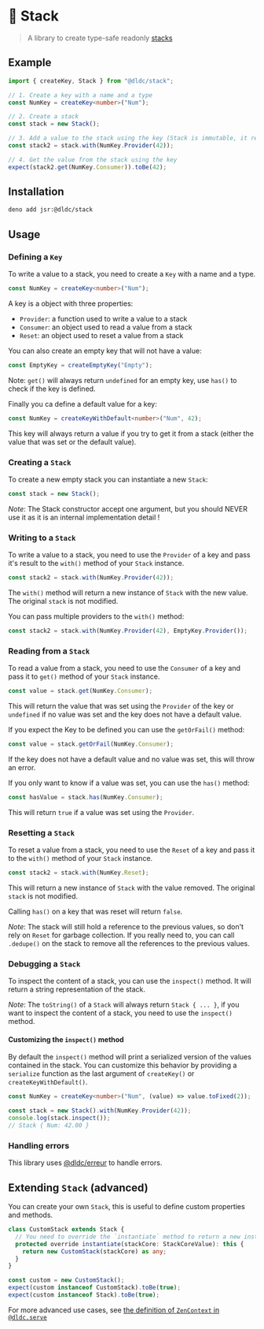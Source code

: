 # 🏯 Stack

> A library to create type-safe readonly
> [stacks](https://www.wikiwand.com/en/Stack_(abstract_data_type))

## Example

```ts
import { createKey, Stack } from "@dldc/stack";

// 1. Create a key with a name and a type
const NumKey = createKey<number>("Num");

// 2. Create a stack
const stack = new Stack();

// 3. Add a value to the stack using the key (Stack is immutable, it returns a new instance)
const stack2 = stack.with(NumKey.Provider(42));

// 4. Get the value from the stack using the key
expect(stack2.get(NumKey.Consumer)).toBe(42);
```

## Installation

```bash
deno add jsr:@dldc/stack
```

## Usage

### Defining a `Key`

To write a value to a stack, you need to create a `Key` with a name and a type.

```ts
const NumKey = createKey<number>("Num");
```

A key is a object with three properties:

- `Provider`: a function used to write a value to a stack
- `Consumer`: an object used to read a value from a stack
- `Reset`: an object used to reset a value from a stack

You can also create an empty key that will not have a value:

```ts
const EmptyKey = createEmptyKey("Empty");
```

Note: `get()` will always return `undefined` for an empty key, use `has()` to
check if the key is defined.

Finally you ca define a default value for a key:

```ts
const NumKey = createKeyWithDefault<number>("Num", 42);
```

This key will always return a value if you try to get it from a stack (either
the value that was set or the default value).

### Creating a `Stack`

To create a new empty stack you can instantiate a new `Stack`:

```ts
const stack = new Stack();
```

_Note_: The Stack constructor accept one argument, but you should NEVER use it
as it is an internal implementation detail !

### Writing to a `Stack`

To write a value to a stack, you need to use the `Provider` of a key and pass
it's result to the `with()` method of your `Stack` instance.

```ts
const stack2 = stack.with(NumKey.Provider(42));
```

The `with()` method will return a new instance of `Stack` with the new value.
The original `stack` is not modified.

You can pass multiple providers to the `with()` method:

```ts
const stack2 = stack.with(NumKey.Provider(42), EmptyKey.Provider());
```

### Reading from a `Stack`

To read a value from a stack, you need to use the `Consumer` of a key and pass
it to `get()` method of your `Stack` instance.

```ts
const value = stack.get(NumKey.Consumer);
```

This will return the value that was set using the `Provider` of the key or
`undefined` if no value was set and the key does not have a default value.

If you expect the Key to be defined you can use the `getOrFail()` method:

```ts
const value = stack.getOrFail(NumKey.Consumer);
```

If the key does not have a default value and no value was set, this will throw
an error.

If you only want to know if a value was set, you can use the `has()` method:

```ts
const hasValue = stack.has(NumKey.Consumer);
```

This will return `true` if a value was set using the `Provider`.

### Resetting a `Stack`

To reset a value from a stack, you need to use the `Reset` of a key and pass it
to the `with()` method of your `Stack` instance.

```ts
const stack2 = stack.with(NumKey.Reset);
```

This will return a new instance of `Stack` with the value removed. The original
`stack` is not modified.

Calling `has()` on a key that was reset will return `false`.

_Note_: The stack will still hold a reference to the previous values, so don't
rely on `Reset` for garbage collection. If you really need to, you can call
`.dedupe()` on the stack to remove all the references to the previous values.

### Debugging a `Stack`

To inspect the content of a stack, you can use the `inspect()` method. It will
return a string representation of the stack.

_Note_: The `toString()` of a `Stack` will always return `Stack { ... }`, if you
want to inspect the content of a stack, you need to use the `inspect()` method.

#### Customizing the `inspect()` method

By default the `inspect()` method will print a serialized version of the values
contained in the stack. You can customize this behavior by providing a
`serialize` function as the last argument of `createKey()` or
`createKeyWithDefault()`.

```ts
const NumKey = createKey<number>("Num", (value) => value.toFixed(2));

const stack = new Stack().with(NumKey.Provider(42));
console.log(stack.inspect());
// Stack { Num: 42.00 }
```

### Handling errors

This library uses [@dldc/erreur](https://jsr.io/@dldc/erreur) to handle errors.

## Extending `Stack` (advanced)

You can create your own `Stack`, this is useful to define custom properties and
methods.

```ts
class CustomStack extends Stack {
  // You need to override the `instantiate` method to return a new instance of your CustomStack
  protected override instantiate(stackCore: StackCoreValue): this {
    return new CustomStack(stackCore) as any;
  }
}

const custom = new CustomStack();
expect(custom instanceof CustomStack).toBe(true);
expect(custom instanceof Stack).toBe(true);
```

For more advanced use cases, see
[the definition of `ZenContext` in `@dldc.serve`](https://github.com/dldc-packages/serve/blob/cd00a571b6e27491cd7bae2fba0b396b1c64d675/src/core/ZenContext.ts)
